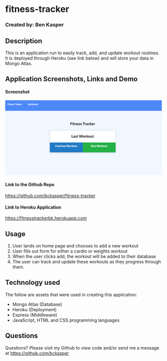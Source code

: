 # fitness-tracker
### Created by: Ben Kasper

## Description
This is an application run to easily track, add, and update workout routines. It is deployed through Heroku (see link below) and will store your data in Mongo Atlas.

## Application Screenshots, Links and Demo

#### Screenshot
![Screenshot](fitness-tracker-screenshot.png)


#### Link to the Github Repo
https://github.com/bckasper/fitness-tracker

#### Link to Heroku Application
https://fitnesstrackerbk.herokuapp.com


## Usage
1. User lands on home page and chooses to add a new workout
2. User fills out form for either a cardio or weights workout
3. When the user clicks add, the workout will be added to their database
4. The user can track and update these workouts as they progress through them.


## Technology used
The follow are assets that were used in creating this application:

- Mongo Atlas (Database)
- Heroku (Deployment)
- Express (Middleware)
- JavaScript, HTML and CSS programming languages

## Questions
Questions? Please visit my Github to view code and/or send me a message at https://github.com/bckasper
